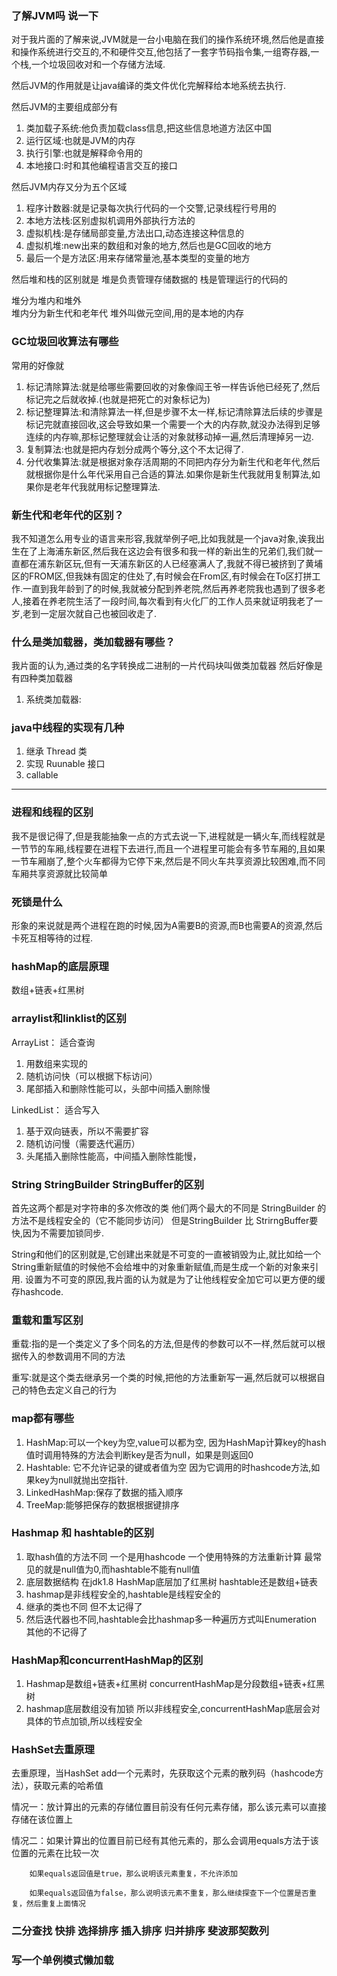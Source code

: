 ### 了解JVM吗 说一下
对于我片面的了解来说,JVM就是一台小电脑在我们的操作系统环境,然后他是直接和操作系统进行交互的,不和硬件交互,他包括了一套字节码指令集,一组寄存器,一个栈,一个垃圾回收对和一个存储方法域.

然后JVM的作用就是让java编译的类文件优化完解释给本地系统去执行.

然后JVM的主要组成部分有
1. 类加载子系统:他负责加载class信息,把这些信息地道方法区中国
2. 运行区域:也就是JVM的内存
3. 执行引擎:也就是解释命令用的
4. 本地接口:时和其他编程语言交互的接口

然后JVM内存又分为五个区域
1. 程序计数器:就是记录每次执行代码的一个交警,记录线程行号用的
2. 本地方法栈:区别虚拟机调用外部执行方法的
3. 虚拟机栈:是存储局部变量,方法出口,动态连接这种信息的
4. 虚拟机堆:new出来的数组和对象的地方,然后也是GC回收的地方
5. 最后一个是方法区:用来存储常量池,基本类型的变量的地方

然后堆和栈的区别就是
堆是负责管理存储数据的 栈是管理运行的代码的

堆分为堆内和堆外  
堆内分为新生代和老年代
堆外叫做元空间,用的是本地的内存

### GC垃圾回收算法有哪些
常用的好像就
1. 标记清除算法:就是给哪些需要回收的对象像阎王爷一样告诉他已经死了,然后标记完之后就收掉.(也就是把死亡的对象标记为)
2. 标记整理算法:和清除算法一样,但是步骤不太一样,标记清除算法后续的步骤是标记完就直接回收,这会导致如果一个需要一个大的内存款,就没办法得到足够连续的内存嘛,那标记整理就会让活的对象就移动掉一遍,然后清理掉另一边.
3. 复制算法:也就是把内存划分成两个等分,这个不太记得了.
4. 分代收集算法:就是根据对象存活周期的不同把内存分为新生代和老年代,然后就根据你是什么年代采用自己合适的算法.如果你是新生代我就用复制算法,如果你是老年代我就用标记整理算法.

### 新生代和老年代的区别？
我不知道怎么用专业的语言来形容,我就举例子吧,比如我就是一个java对象,诶我出生在了上海浦东新区,然后我在这边会有很多和我一样的新出生的兄弟们,我们就一直都在浦东新区玩,但有一天浦东新区的人已经塞满人了,我就不得已被挤到了黄埔区的FROM区,但我妹有固定的住处了,有时候会在From区,有时候会在To区打拼工作.一直到我年龄到了的时候,我就被分配到养老院,然后再养老院我也遇到了很多老人,接着在养老院生活了一段时间,每次看到有火化厂的工作人员来就证明我老了一岁,老到一定层次就自己也被回收走了.




### 什么是类加载器，类加载器有哪些？
我片面的认为,通过类的名字转换成二进制的一片代码块叫做类加载器
然后好像是有四种类加载器
1. 系统类加载器:


### java中线程的实现有几种
1. 继承 Thread 类
2. 实现 Ruunable 接口
3. callable
---
### 进程和线程的区别
我不是很记得了,但是我能抽象一点的方式去说一下,进程就是一辆火车,而线程就是一节节的车厢,线程要在进程下去进行,而且一个进程里可能会有多节车厢的,且如果一节车厢崩了,整个火车都得为它停下来,然后是不同火车共享资源比较困难,而不同车厢共享资源就比较简单

### 死锁是什么 
形象的来说就是两个进程在跑的时候,因为A需要B的资源,而B也需要A的资源,然后卡死互相等待的过程.


### hashMap的底层原理
数组+链表+红黑树

### arraylist和linklist的区别
ArrayList： 
适合查询
1. 用数组来实现的
2. 随机访问快（可以根据下标访问）
3. 尾部插入和删除性能可以，头部中间插入删除慢

LinkedList：
适合写入
1. 基于双向链表，所以不需要扩容
2. 随机访问慢（需要迭代遍历）
3. 头尾插入删除性能高，中间插入删除性能慢， 


### String StringBuilder StringBuffer的区别
首先这两个都是对字符串的多次修改的类
他们两个最大的不同是
StringBuilder 的方法不是线程安全的（它不能同步访问）
但是StringBuilder 比 StrirngBuffer要快,因为不需要加锁同步.

String和他们的区别就是,它创建出来就是不可变的一直被销毁为止,就比如给一个String重新赋值的时候他不会给堆中的对象重新赋值,而是生成一个新的对象来引用.
设置为不可变的原因,我片面的认为就是为了让他线程安全加它可以更方便的缓存hashcode.



### 重载和重写区别
重载:指的是一个类定义了多个同名的方法,但是传的参数可以不一样,然后就可以根据传入的参数调用不同的方法

重写:就是这个类去继承另一个类的时候,把他的方法重新写一遍,然后就可以根据自己的特色去定义自己的行为



### map都有哪些
1. HashMap:可以一个key为空,value可以都为空,
因为HashMap计算key的hash值时调用特殊的方法会判断key是否为null，如果是则返回0
2. Hashtable: 它不允许记录的键或者值为空
因为它调用的时hashcode方法,如果key为null就抛出空指针.
3. LinkedHashMap:保存了数据的插入顺序
4. TreeMap:能够把保存的数据根据键排序


### Hashmap 和 hashtable的区别
1. 取hash值的方法不同 一个是用hashcode 一个使用特殊的方法重新计算 最常见的就是null值为0,而hashtable不能有null值
2. 底层数据结构 在jdk1.8 HashMap底层加了红黑树 hashtable还是数组+链表
3. hashmap是非线程安全的,hashtable是线程安全的
4. 继承的类也不同 但不太记得了
5. 然后迭代器也不同,hashtable会比hashmap多一种遍历方式叫Enumeration
其他的不记得了

### HashMap和concurrentHashMap的区别
1. Hashmap是数组+链表+红黑树  concurrentHashMap是分段数组+链表+红黑树
2. hashmap底层数组没有加锁 所以非线程安全,concurrentHashMap底层会对具体的节点加锁,所以线程安全



### HashSet去重原理
去重原理，当HashSet add一个元素时，先获取这个元素的散列码（hashcode方法），获取元素的哈希值

情况一：放计算出的元素的存储位置目前没有任何元素存储，那么该元素可以直接存储在该位置上

情况二：如果计算出的位置目前已经有其他元素的，那么会调用equals方法于该位置的元素在比较一次

        如果equals返回值是true，那么说明该元素重复，不允许添加

        如果equals返回值为false，那么说明该元素不重复，那么继续探查下一个位置是否重复，然后重复上面情况



### 二分查找 快排 选择排序 插入排序 归并排序 斐波那契数列


### 写一个单例模式懒加载